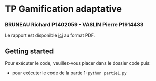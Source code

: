 # TP Gamification adaptative

### BRUNEAU Richard P1402059 - VASLIN Pierre P1914433

Le rapport est disponible [ici](https://github.com/pi-aire/IHM-GamiAdapt/blob/master/RAPPORT.pdf) au format PDF. 

## Getting started 

Pour exécuter le code, veuillez-vous placer dans le dossier code puis:
* pour exécuter le code de la partie 1: `python partie1.py`